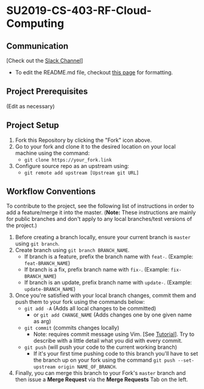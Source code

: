 # SU2019-CS-403-RF-Cloud-Computing



## Communication

 [Check out the [Slack Channel](https://groupbean.slack.com/)]
 - To edit the README.md file, checkout
 [this page](https://help.github.com/en/articles/basic-writing-and-formatting-syntax#lists)
 for formatting.
 
## Project Prerequisites
(Edit as necessary)
## Project Setup 

1. Fork this Repository by clicking the "Fork" icon above.
2. Go to your fork and clone it to the desired location on your
local machine using the command:
   - ```git clone https://your_fork.link```
3. Configure source repo as an upstream using:
   - ```git remote add upstream [Upstream git URL]```

## Workflow Conventions
To contribute to the project, see the following list of instructions in order to add a
feature/merge it into the master. (**__Note:__** These instructions are mainly for
public branches and don't apply to any local branches/test versions of the project.)


1. Before creating a branch locally, ensure your current branch is `master` using `git branch`.
2. Create branch using `git branch BRANCH_NAME`.
   - If branch is a feature, prefix the branch name with `feat-`.
   (Example: `feat-BRANCH_NAME`)
   - If branch is a fix, prefix branch name with `fix-`.
   (Example: `fix-BRANCH_NAME`)
   - If branch is an update, prefix branch name with `update-`.
   (Example: `update-BRANCH_NAME`)
3. Once you're satisfied with your local branch changes, commit them and push them to your fork
using the commands below:
   - `git add -A` (Adds all local changes to be committed)
     - or `git add CHANGE_NAME` (Adds changes one by one given name as arg)
   - `git commit` (commits changes locally)
     - Note: requires commit message using Vim. [See
     [Tutorial](https://www.fprintf.net/vimCheatSheet.html)]. Try to describe with a little detail
     what you did with every commit.
   - `git push` (will push your code to the current working branch)
     - If it's your first time pushing code to this branch you'll have to set the branch up on your
     fork using the command `git push --set-upstream origin NAME_OF_BRANCH`.
4. Finally, you can merge this branch to your Fork's `master` branch and then issue a **Merge Request**
via the **Merge Requests** Tab on the left. 

